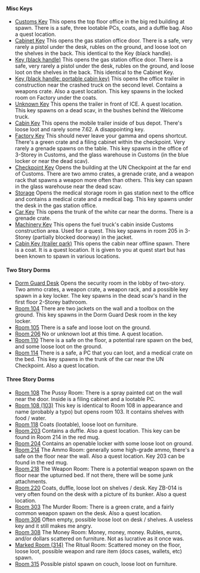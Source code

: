 #### Misc Keys

- [Customs Key][01] This opens the top floor office in the big red
  building at spawn. There is a safe, three lootable PCs, coats, and a duffle
  bag. Also a quest location.
- [Cabinet Key][02] This opens the gas station office door. There
  is a safe,  very rarely a pistol under the desk, rubles on the ground, and
  loose loot on the shelves in the back. This identical to the Key (black
  handle).
- [Key (black handle)][03] This opens the gas station office door.
  There is a safe,  very rarely a pistol under the desk, rubles on the ground,
  and loose loot on the shelves in the back. This identical to the Cabinet Key.
- [Key (black handle: portable cabin key)][04] This opens the
  office trailer in construction near the crashed truck on the second level.
  Contains a weapons crate. Also a quest location. This key spawns in the
  locked room on Factory under the coats.
- [Unknown Key][05] This opens the trailer in front of ICE. A quest
  location. This key spawns on a dead scav, in the bushes behind the Welcome
  truck. 
- [Cabin Key][06] This opens the mobile trailer inside of bus
  depot. There's loose loot and rarely some 7.62. A disappointing key. 
- [Factory Key][07] This should never leave your gamma and opens
  shortcut. There's a green crate and a filing cabinet within the checkpoint.
  Very rarely a grenade spawns on the table. This key spawns in the office of
  3-Storey in Customs, and the glass warehouse in Customs (in the blue locker
  or near the dead scav).
- [Checkpoint Key][08] Opens the building at the UN Checkpoint at
  the far end of Customs. There are two ammo crates, a grenade crate, and a
  weapon rack that spawns a weapon more often than others. This key can spawn
  in the glass warehouse near the dead scav. 
- [Storage][09] Opens the medical storage room in gas station next
  to the office and contains a medical crate and a medical bag. This key spawns
  under the desk in the gas station office.
- [Car Key][10] This opens the trunk of the white car near the
  dorms. There is a grenade crate. 
- [Machinery Key][11] This opens the fuel truck's cabin inside
  Customs construction area. Used for a quest. This key spawns in room 205 in
  3-Storey (partially blocked doorway) in the jacket. 
- [Cabin Key (trailer park)][12] This opens the cabin near offline
  spawn. There is a coat. It is a quest location. It is given to you at quest
  start but has been known to spawn in various locations.

#### Two Story Dorms

- [Dorm Guard Desk][13] Opens the security room in the lobby of
  two-story. Two ammo crates, a weapon crate, a weapon rack, and a possible key
  spawn in a key locker. The key spawns in the dead scav's hand in the first
  floor 2-Storey bathroom.
- [Room 104][14] There are two jackets on the wall and a toolbox on
  the ground. This key spawns in the Dorm Guard Desk room in the key locker. 
- [Room 105][15] There is a safe and loose loot on the ground.
- [Room 206][16] No or unknown loot at this time. A quest location.
- [Room 110][17] There is a safe on the floor, a potential rare
  spawn on the bed, and some loose loot on the ground. 
- [Room 114][18] There is a safe, a PC that you can loot, and a
  medical crate on the bed. This key spawns in the trunk of the car near the UN
  Checkpoint. Also a quest location.

#### Three Story Dorms

- [Room 108][19] The Pussy Room: There is a spray painted cat on
  the wall near the door. Inside is a filing cabinet and a lootable PC.  
- [Room 108 (103)][20]  This key is identical to Room 108 in
  appearance and name (probably a typo) but opens room 103. It contains shelves
  with food / water. 
- [Room 118][21] Coats (lootable), loose loot on furniture. 
- [Room 203][22] Contains a duffle. Also a quest location. This key
  can be found in Room 214 in the red mug. 
- [Room 204][23] Contains an openable locker with some loose loot
  on ground. 
- [Room 214][24] The Ammo Room: generally some high-grade ammo,
  there's a safe on the floor near the wall. Also a quest location. Key 203 can
  be found in the red mug.
- [Room 218][25] The Weapon Room: There is a potential weapon spawn
  on the floor near the upturned bed. If not there, there will be some junk
  attachments.  
- [Room 220][26] Coats, duffle, loose loot on shelves / desk. Key
  ZB-014 is very often found on the desk with a picture of its bunker. Also a
  quest location.
- [Room 303][27] The Murder Room: There is a green crate, and a
  fairly common weapon spawn on the desk. Also a quest location.
- [Room 306][28] Often empty, possible loose loot on desk /
  shelves. A useless key and it still makes me angry.
- [Room 308][29] The Money Room: Money, money, money. Rubles,
  euros, and/or dollars scattered on furniture. Not as lucrative as it once
  was.
- [Marked Room (314)][30] The Ritual Room: Scattered money on the
  floor, loose loot, possible weapon and rare item (docs cases, wallets, etc)
  spawn.
- [Room 315][31] Possible pistol spawn on couch, loose loot on
  furniture. 

[01]: #
[02]: #
[03]: #
[04]: #
[05]: #
[06]: #
[07]: #
[08]: #
[09]: #
[10]: #
[11]: #
[12]: #
[13]: #
[14]: #
[15]: #
[16]: #
[17]: #
[18]: #
[19]: #
[20]: #
[21]: #
[22]: #
[23]: #
[24]: #
[25]: #
[26]: #
[27]: #
[28]: #
[29]: #
[30]: #
[31]: #
